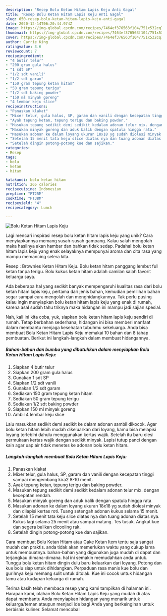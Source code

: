 ```yaml
---
description: "Resep Bolu Ketan Hitam Lapis Keju Anti Gagal"
title: "Resep Bolu Ketan Hitam Lapis Keju Anti Gagal"
slug: 650-resep-bolu-ketan-hitam-lapis-keju-anti-gagal
date: 2020-12-14T06:20:44.974Z
image: https://img-global.cpcdn.com/recipes/7464ef376563f104/751x532cq70/bolu-ketan-hitam-lapis-keju-foto-resep-utama.jpg
thumbnail: https://img-global.cpcdn.com/recipes/7464ef376563f104/751x532cq70/bolu-ketan-hitam-lapis-keju-foto-resep-utama.jpg
cover: https://img-global.cpcdn.com/recipes/7464ef376563f104/751x532cq70/bolu-ketan-hitam-lapis-keju-foto-resep-utama.jpg
author: Carrie King
ratingvalue: 3.6
reviewcount: 7
recipeingredient:
- "4 butir telur"
- "200 gram gula halus"
- "1 sdt SP"
- "1/2 sdt vanili"
- "1/2 sdt garam"
- "150 gram tepung ketan hitam"
- "50 gram tepung terigu"
- "1/2 sdt baking powder"
- "150 ml minyak goreng"
- "4 lembar keju slice"
recipeinstructions:
- "Panaskan klakat"
- "Mixer telur, gula halus, SP, garam dan vanili dengan kecepatan tinggi sampai mengembang kira2 8-10 menit."
- "Ayak tepung ketan, tepung terigu dan baking powder."
- "Masukan tepung sedikit demi sedikit kedalam adonan telur mix. dengan kecepatan rendah."
- "Masukan minyak goreng dan aduk balik dengan spatula hingga rata."
- "Masukan adonan ke dalam loyang ukuran 18x18 yg sudah diolesi minyak dan dilapisi kertas roti. Tuang setengah adonan kukus selama 15 menit."
- "Setelah 15 menit tata keju slice diatas nya dan tuang adonan diatas nya. Kukus lagi selama 25 menit atau sampai matang. Tes tusuk. Angkat kue dan segera balikan dicooling rak."
- "Setelah dingin potong-potong kue dan sajikan."
categories:
- Resep
tags:
- bolu
- ketan
- hitam

katakunci: bolu ketan hitam 
nutrition: 265 calories
recipecuisine: Indonesian
preptime: "PT25M"
cooktime: "PT38M"
recipeyield: "4"
recipecategory: Lunch

---
```



![Bolu Ketan Hitam Lapis Keju](https://img-global.cpcdn.com/recipes/7464ef376563f104/751x532cq70/bolu-ketan-hitam-lapis-keju-foto-resep-utama.jpg)

Lagi mencari inspirasi resep bolu ketan hitam lapis keju yang unik? Cara menyiapkannya memang susah-susah gampang. Kalau salah mengolah maka hasilnya akan hambar dan bahkan tidak sedap. Padahal bolu ketan hitam lapis keju yang enak selayaknya mempunyai aroma dan cita rasa yang mampu memancing selera kita.

Resep : Brownies Ketan Hitam Keju. Bolu ketan hitam panggang lembut full ketan tanpa terigu. Bolu kukus ketan hitam adalah camilan salah favorit keluarga saya.

Ada beberapa hal yang sedikit banyak mempengaruhi kualitas rasa dari bolu ketan hitam lapis keju, pertama dari jenis bahan, kemudian pemilihan bahan segar sampai cara mengolah dan menghidangkannya. Tak perlu pusing kalau ingin menyiapkan bolu ketan hitam lapis keju yang enak di rumah, karena asal sudah tahu triknya maka hidangan ini mampu jadi sajian spesial.


Nah, kali ini kita coba, yuk, siapkan bolu ketan hitam lapis keju sendiri di rumah. Tetap berbahan sederhana, hidangan ini bisa memberi manfaat dalam membantu menjaga kesehatan tubuhmu sekeluarga. Anda bisa membuat Bolu Ketan Hitam Lapis Keju memakai 10 bahan dan 8 tahap pembuatan. Berikut ini langkah-langkah dalam membuat hidangannya.

<!--inarticleads1-->

##### Bahan-bahan dan bumbu yang dibutuhkan dalam menyiapkan Bolu Ketan Hitam Lapis Keju:

1. Siapkan 4 butir telur
1. Siapkan 200 gram gula halus
1. Gunakan 1 sdt SP
1. Siapkan 1/2 sdt vanili
1. Gunakan 1/2 sdt garam
1. Sediakan 150 gram tepung ketan hitam
1. Sediakan 50 gram tepung terigu
1. Sediakan 1/2 sdt baking powder
1. Siapkan 150 ml minyak goreng
1. Ambil 4 lembar keju slice


Lalu masukkan sedikit demi sedikit ke dalam adonan sambil dikocok. Agar bolu ketan hitam lebih mudah dikeluarkan dari loyang, kamu bisa melapisi loyang terlebihi dahulu menggunakan kertas wajik. Setelah itu baru olesi permukaan kertas wajik dengan sedikit minyak. Lapisi tutup panci dengan kain agar uap air tidak menetes ke adonan bolu ketan hitam. 

<!--inarticleads2-->

##### Langkah-langkah membuat Bolu Ketan Hitam Lapis Keju:

1. Panaskan klakat
1. Mixer telur, gula halus, SP, garam dan vanili dengan kecepatan tinggi sampai mengembang kira2 8-10 menit.
1. Ayak tepung ketan, tepung terigu dan baking powder.
1. Masukan tepung sedikit demi sedikit kedalam adonan telur mix. dengan kecepatan rendah.
1. Masukan minyak goreng dan aduk balik dengan spatula hingga rata.
1. Masukan adonan ke dalam loyang ukuran 18x18 yg sudah diolesi minyak dan dilapisi kertas roti. Tuang setengah adonan kukus selama 15 menit.
1. Setelah 15 menit tata keju slice diatas nya dan tuang adonan diatas nya. Kukus lagi selama 25 menit atau sampai matang. Tes tusuk. Angkat kue dan segera balikan dicooling rak.
1. Setelah dingin potong-potong kue dan sajikan.


Cara membuat Bolu Ketan Hitam atau Cake Ketan Item tentu saja sangat mudah dan praktis. anda tidak akan memerlukan waktu yang cukup lama untuk membuatnya. bahan-bahan yang digunakan juga mudah di dapat dan terjangkau dimana-dimana. hal ini semakin memudahkan anda untuk. Tunggu bolu ketan hitam dingin dulu baru keluarkan dari loyang. Potong dan kue bolu siap untuk dihidangkan. Perpaduan rasa manis kue bolu dan gurihnya keju memang sulit untuk ditolak. Kue ini cocok untuk hidangan tamu atau kudapan keluarga di rumah. 

Terima kasih telah membaca resep yang kami tampilkan di halaman ini. Harapan kami, olahan Bolu Ketan Hitam Lapis Keju yang mudah di atas dapat membantu Anda menyiapkan hidangan yang menarik untuk keluarga/teman ataupun menjadi ide bagi Anda yang berkeinginan untuk berbisnis kuliner. Selamat mencoba!
